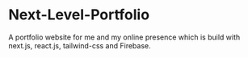 # Next-Level-Portfolio
A portfolio website for me and my online presence which is build with next.js, react.js, tailwind-css and Firebase. 

